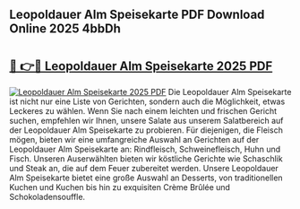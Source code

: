 ## Leopoldauer Alm Speisekarte PDF Download Online 2025 4bbDh

# <h2><a href="http://gc703u.nevu.top/?p=Leopoldauer+Alm+Speisekarte">🔗 👉🔴 Leopoldauer Alm Speisekarte 2025 PDF</a></h2>

[![Leopoldauer Alm Speisekarte 2025 PDF](https://i.imgur.com/dBaPXMq.png)](http://gc703u.nevu.top/?p=Leopoldauer+Alm+Speisekarte)
Die Leopoldauer Alm Speisekarte ist nicht nur eine Liste von Gerichten, sondern auch die Möglichkeit, etwas Leckeres zu wählen. Wenn Sie nach einem leichten und frischen Gericht suchen, empfehlen wir Ihnen, unsere Salate aus unserem Salatbereich auf der Leopoldauer Alm Speisekarte zu probieren. Für diejenigen, die Fleisch mögen, bieten wir eine umfangreiche Auswahl an Gerichten auf der Leopoldauer Alm Speisekarte an: Rindfleisch, Schweinefleisch, Huhn und Fisch. Unseren Auserwählten bieten wir köstliche Gerichte wie Schaschlik und Steak an, die auf dem Feuer zubereitet werden. Unsere Leopoldauer Alm Speisekarte bietet eine große Auswahl an Desserts, von traditionellen Kuchen und Kuchen bis hin zu exquisiten Crème Brûlée und Schokoladensouffle.
